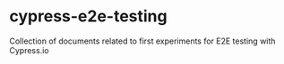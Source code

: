 # cypress-e2e-testing
Collection of documents related to first experiments for E2E testing with Cypress.io

